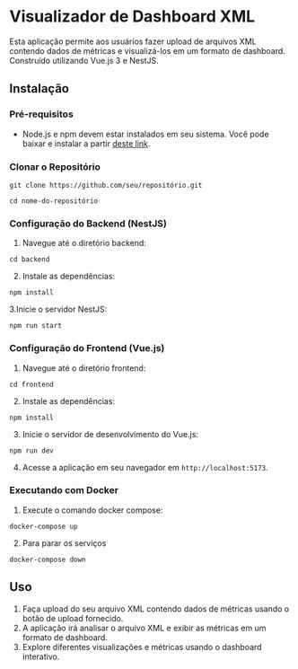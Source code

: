 # Visualizador de Dashboard XML

Esta aplicação permite aos usuários fazer upload de arquivos XML contendo dados de métricas e visualizá-los em um formato de dashboard. Construído utilizando Vue.js 3 e NestJS.

## Instalação

### Pré-requisitos
- Node.js e npm devem estar instalados em seu sistema. Você pode baixar e instalar a partir [deste link](https://nodejs.org/).

### Clonar o Repositório
```
git clone https://github.com/seu/repositório.git
```
```
cd nome-do-repositório
```
### Configuração do Backend (NestJS)

1. Navegue até o diretório backend:
```
cd backend
```
2. Instale as dependências:
```
npm install
```
3.Inicie o servidor NestJS:
 ```
npm run start
 ```
### Configuração do Frontend (Vue.js)

1. Navegue até o diretório frontend:
```
cd frontend
 ```
2. Instale as dependências:
 ```
npm install
 ```
3. Inicie o servidor de desenvolvimento do Vue.js:
 ```
npm run dev
 ```
4. Acesse a aplicação em seu navegador em `http://localhost:5173`.

### Executando com Docker
1. Execute o comando docker compose:
```
docker-compose up
```
2. Para parar os serviços
```
docker-compose down
```

## Uso

1. Faça upload do seu arquivo XML contendo dados de métricas usando o botão de upload fornecido.
2. A aplicação irá analisar o arquivo XML e exibir as métricas em um formato de dashboard.
3. Explore diferentes visualizações e métricas usando o dashboard interativo.
